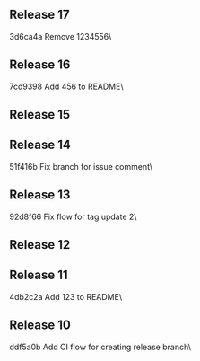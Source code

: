 ## Release 17
3d6ca4a Remove 1234556\

## Release 16
7cd9398 Add 456 to README\

## Release 15

## Release 14
51f416b Fix branch for issue comment\

## Release 13
92d8f66 Fix flow for tag update 2\

## Release 12

## Release 11
4db2c2a Add 123 to README\

## Release 10
ddf5a0b Add CI flow for creating release branch\


